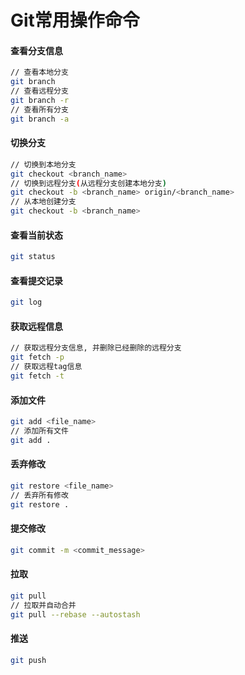 # Git常用操作命令

#### 查看分支信息

```bash
// 查看本地分支
git branch
// 查看远程分支
git branch -r
// 查看所有分支
git branch -a
```

#### 切换分支
```bash
// 切换到本地分支
git checkout <branch_name>
// 切换到远程分支(从远程分支创建本地分支)
git checkout -b <branch_name> origin/<branch_name>
// 从本地创建分支
git checkout -b <branch_name>
```

#### 查看当前状态
```bash
git status
```

#### 查看提交记录
```bash
git log
```

#### 获取远程信息

```bash
// 获取远程分支信息, 并删除已经删除的远程分支
git fetch -p
// 获取远程tag信息
git fetch -t
```

#### 添加文件
```bash
git add <file_name>
// 添加所有文件
git add .
```

#### 丢弃修改
```bash
git restore <file_name>
// 丢弃所有修改
git restore .
```
#### 提交修改
```bash
git commit -m <commit_message>
```

#### 拉取
```bash
git pull
// 拉取并自动合并
git pull --rebase --autostash
```

#### 推送
```bash
git push
```